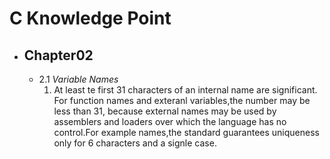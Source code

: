 # C Knowledge Point

* ## Chapter02
    * 2.1 *Variable Names*
        1. At least te first 31 characters of an internal name are significant.
        For function names and exteranl variables,the number may be less than 31,
        because external names may be used by assemblers and loaders over which
        the language has no control.For example names,the standard guarantees
        uniqueness only for 6 characters and a signle case.
